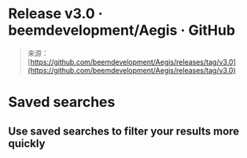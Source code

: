 <!--yml
category: 未分类
date: 2024-05-29 12:37:52
-->

# Release v3.0 · beemdevelopment/Aegis · GitHub

> 来源：[https://github.com/beemdevelopment/Aegis/releases/tag/v3.0](https://github.com/beemdevelopment/Aegis/releases/tag/v3.0)

# Saved searches

## Use saved searches to filter your results more quickly